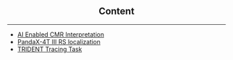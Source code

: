 <center><h2>Content</h2></center>

---
- [AI Enabled CMR Interpretation](cmr_vst/cmr_vst.md)
- [PandaX-4T III RS localization](pandax/pandax.md)
- [TRIDENT Tracing Task](trident/trident.md)
